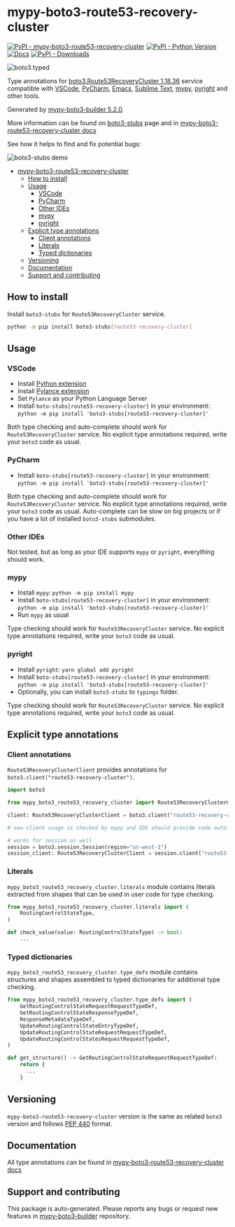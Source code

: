 <a id="mypy-boto3-route53-recovery-cluster"></a>

# mypy-boto3-route53-recovery-cluster

[![PyPI - mypy-boto3-route53-recovery-cluster](https://img.shields.io/pypi/v/mypy-boto3-route53-recovery-cluster.svg?color=blue)](https://pypi.org/project/mypy-boto3-route53-recovery-cluster)
[![PyPI - Python Version](https://img.shields.io/pypi/pyversions/mypy-boto3-route53-recovery-cluster.svg?color=blue)](https://pypi.org/project/mypy-boto3-route53-recovery-cluster)
[![Docs](https://img.shields.io/readthedocs/mypy-boto3-builder.svg?color=blue)](https://mypy-boto3-builder.readthedocs.io/)
[![PyPI - Downloads](https://img.shields.io/pypi/dw/mypy-boto3-route53-recovery-cluster?color=blue)](https://pypistats.org/packages/mypy-boto3-route53-recovery-cluster)

![boto3.typed](https://github.com/vemel/mypy_boto3_builder/raw/master/logo.png)

Type annotations for
[boto3.Route53RecoveryCluster 1.18.36](https://boto3.amazonaws.com/v1/documentation/api/1.18.36/reference/services/route53-recovery-cluster.html#Route53RecoveryCluster)
service compatible with [VSCode](https://code.visualstudio.com/),
[PyCharm](https://www.jetbrains.com/pycharm/),
[Emacs](https://www.gnu.org/software/emacs/),
[Sublime Text](https://www.sublimetext.com/),
[mypy](https://github.com/python/mypy),
[pyright](https://github.com/microsoft/pyright) and other tools.

Generated by
[mypy-boto3-builder 5.2.0](https://github.com/vemel/mypy_boto3_builder).

More information can be found on
[boto3-stubs](https://pypi.org/project/boto3-stubs/) page and in
[mypy-boto3-route53-recovery-cluster docs](https://vemel.github.io/boto3_stubs_docs/mypy_boto3_route53_recovery_cluster/)

See how it helps to find and fix potential bugs:

![boto3-stubs demo](https://github.com/vemel/mypy_boto3_builder/raw/master/demo.gif)

- [mypy-boto3-route53-recovery-cluster](#mypy-boto3-route53-recovery-cluster)
  - [How to install](#how-to-install)
  - [Usage](#usage)
    - [VSCode](#vscode)
    - [PyCharm](#pycharm)
    - [Other IDEs](#other-ides)
    - [mypy](#mypy)
    - [pyright](#pyright)
  - [Explicit type annotations](#explicit-type-annotations)
    - [Client annotations](#client-annotations)
    - [Literals](#literals)
    - [Typed dictionaries](#typed-dictionaries)
  - [Versioning](#versioning)
  - [Documentation](#documentation)
  - [Support and contributing](#support-and-contributing)

<a id="how-to-install"></a>

## How to install

Install `boto3-stubs` for `Route53RecoveryCluster` service.

```bash
python -m pip install boto3-stubs[route53-recovery-cluster]
```

<a id="usage"></a>

## Usage

<a id="vscode"></a>

### VSCode

- Install
  [Python extension](https://marketplace.visualstudio.com/items?itemName=ms-python.python)
- Install
  [Pylance extension](https://marketplace.visualstudio.com/items?itemName=ms-python.vscode-pylance)
- Set `Pylance` as your Python Language Server
- Install `boto-stubs[route53-recovery-cluster]` in your environment:
  `python -m pip install 'boto3-stubs[route53-recovery-cluster]'`

Both type checking and auto-complete should work for `Route53RecoveryCluster`
service. No explicit type annotations required, write your `boto3` code as
usual.

<a id="pycharm"></a>

### PyCharm

- Install `boto-stubs[route53-recovery-cluster]` in your environment:
  `python -m pip install 'boto3-stubs[route53-recovery-cluster]'`

Both type checking and auto-complete should work for `Route53RecoveryCluster`
service. No explicit type annotations required, write your `boto3` code as
usual. Auto-complete can be slow on big projects or if you have a lot of
installed `boto3-stubs` submodules.

<a id="other-ides"></a>

### Other IDEs

Not tested, but as long as your IDE supports `mypy` or `pyright`, everything
should work.

<a id="mypy"></a>

### mypy

- Install `mypy`: `python -m pip install mypy`
- Install `boto-stubs[route53-recovery-cluster]` in your environment:
  `python -m pip install 'boto3-stubs[route53-recovery-cluster]'`
- Run `mypy` as usual

Type checking should work for `Route53RecoveryCluster` service. No explicit
type annotations required, write your `boto3` code as usual.

<a id="pyright"></a>

### pyright

- Install `pyright`: `yarn global add pyright`
- Install `boto-stubs[route53-recovery-cluster]` in your environment:
  `python -m pip install 'boto3-stubs[route53-recovery-cluster]'`
- Optionally, you can install `boto3-stubs` to `typings` folder.

Type checking should work for `Route53RecoveryCluster` service. No explicit
type annotations required, write your `boto3` code as usual.

<a id="explicit-type-annotations"></a>

## Explicit type annotations

<a id="client-annotations"></a>

### Client annotations

`Route53RecoveryClusterClient` provides annotations for
`boto3.client("route53-recovery-cluster")`.

```python
import boto3

from mypy_boto3_route53_recovery_cluster import Route53RecoveryClusterClient

client: Route53RecoveryClusterClient = boto3.client("route53-recovery-cluster")

# now client usage is checked by mypy and IDE should provide code auto-complete

# works for session as well
session = boto3.session.Session(region="us-west-1")
session_client: Route53RecoveryClusterClient = session.client("route53-recovery-cluster")
```

<a id="literals"></a>

### Literals

`mypy_boto3_route53_recovery_cluster.literals` module contains literals
extracted from shapes that can be used in user code for type checking.

```python
from mypy_boto3_route53_recovery_cluster.literals import (
    RoutingControlStateType,
)

def check_value(value: RoutingControlStateType) -> bool:
    ...
```

<a id="typed-dictionaries"></a>

### Typed dictionaries

`mypy_boto3_route53_recovery_cluster.type_defs` module contains structures and
shapes assembled to typed dictionaries for additional type checking.

```python
from mypy_boto3_route53_recovery_cluster.type_defs import (
    GetRoutingControlStateRequestRequestTypeDef,
    GetRoutingControlStateResponseTypeDef,
    ResponseMetadataTypeDef,
    UpdateRoutingControlStateEntryTypeDef,
    UpdateRoutingControlStateRequestRequestTypeDef,
    UpdateRoutingControlStatesRequestRequestTypeDef,
)

def get_structure() -> GetRoutingControlStateRequestRequestTypeDef:
    return {
      ...
    }
```

<a id="versioning"></a>

## Versioning

`mypy-boto3-route53-recovery-cluster` version is the same as related `boto3`
version and follows [PEP 440](https://www.python.org/dev/peps/pep-0440/)
format.

<a id="documentation"></a>

## Documentation

All type annotations can be found in
[mypy-boto3-route53-recovery-cluster docs](https://vemel.github.io/boto3_stubs_docs/mypy_boto3_route53_recovery_cluster/)

<a id="support-and-contributing"></a>

## Support and contributing

This package is auto-generated. Please reports any bugs or request new features
in [mypy-boto3-builder](https://github.com/vemel/mypy_boto3_builder/issues/)
repository.
